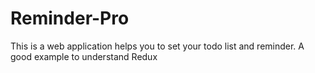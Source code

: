 # Reminder-Pro
This is a web application helps you to set your todo list and reminder. A good example to understand Redux
